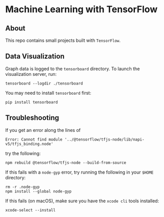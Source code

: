 # Machine Learning with TensorFlow

## About

This repo contains small projects built with `TensorFlow`.

## Data Visualization

Graph data is logged to the `tensorboard` directory. To launch the visualization server, run:

    tensorboard --logdir ./tensorboard

You may need to install `tensorboard` first:

    pip install tensorboard

## Troubleshooting

If you get an error along the lines of

    Error: Cannot find module '../@tensorflow/tfjs-node/lib/napi-v5/tfjs_binding.node'

try the following:

    npm rebuild @tensorflow/tfjs-node --build-from-source

If this fails with a `node-gyp` error, try running the following in your `$HOME` directory:

    rm -r .node-gyp
    npm install --global node-gyp

If this fails (on macOS), make sure you have the `xcode cli` tools installed:

    xcode-select --install